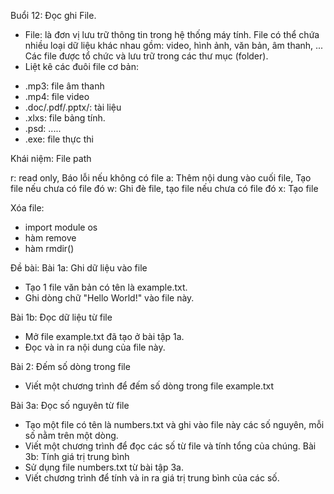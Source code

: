 Buổi 12: Đọc ghi File.
- File: là đơn vị lưu trữ thông tin trong hệ thống máy tính. File có thể chứa nhiều loại dữ liệu khác nhau gồm: video, hình ảnh, văn bản, âm thanh, ... Các file được tổ chức và lưu trữ trong các thư mục (folder).
- Liệt kê các đuôi file cơ bản: 
+ .mp3: file âm thanh
+ .mp4: file video
+ .doc/.pdf/.pptx/: tài liệu
+ .xlxs: file bảng tính.
+ .psd: .....
+ .exe: file thực thi 


Khái niệm: File path

r: read only, Báo lỗi nếu không có file
a: Thêm nội dung vào cuối file, Tạo file nếu chưa có file đó
w: Ghi đè file, tạo file nếu chưa có file đó
x: Tạo file

Xóa file: 
- import module os
- hàm remove
- hàm rmdir()

Đề bài:
Bài 1a: Ghi dữ liệu vào file
- Tạo  1 file văn bản có tên là example.txt.
- Ghi dòng chữ "Hello World!" vào file này.

Bài 1b: Đọc dữ liệu từ file
- Mở file example.txt đã tạo ở bài tập 1a.
- Đọc và in ra nội dung của file này.

Bài 2: Đếm số dòng trong file
- Viết một chương trình để đếm số dòng trong file example.txt

Bài 3a: Đọc số nguyên từ file
- Tạo một file có tên là numbers.txt và ghi vào file này các số nguyên, mỗi số nằm trên một dòng.
- Viết một chương trình để đọc các số từ file và tính tổng của chúng.
Bài 3b: Tính giá trị trung bình
- Sử dụng file numbers.txt từ bài tập 3a.
- Viết chương trình để tính và in ra giá trị trung bình của các số.
